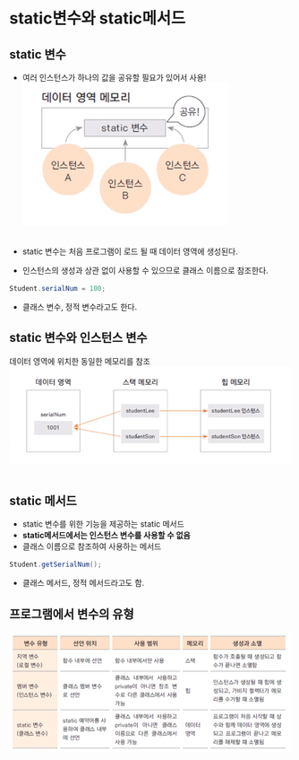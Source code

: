# static변수와 static메서드
## static 변수
- 여러 인스턴스가 하나의 값을 공유할 필요가 있어서 사용!<br>
<img src="https://github.com/goheeji/goheeji.github.io/blob/master/assets/images/java/static/1.png"><br><br>

- static 변수는 처음 프로그램이 로드 될 때 데이터 영역에 생성된다.
- 인스턴스의 생성과 상관 없이 사용할 수 있으므로 클래스 이름으로 참조한다.
```java
Student.serialNum = 100;
```
- 클래스 변수, 정적 변수라고도 한다.

## static 변수와 인스턴스 변수

데이터 영역에 위치한 동일한 메모리를 참조<br>
<img src="https://github.com/goheeji/goheeji.github.io/blob/master/assets/images/java/static/2.png"><br><br>

## static 메서드
* static 변수를 위한 기능을 제공하는 static 메서드
* **static메서드에서는 인스턴스 변수를 사용할 수 없음**
* 클래스 이름으로 참조하여 사용하는 메서드

```java
Student.getSerialNum();
```
* 클래스 메서드, 정적 메서드라고도 함.

## 프로그램에서 변수의 유형
<img src="https://github.com/goheeji/goheeji.github.io/blob/master/assets/images/java/static/3.png"><br><br>